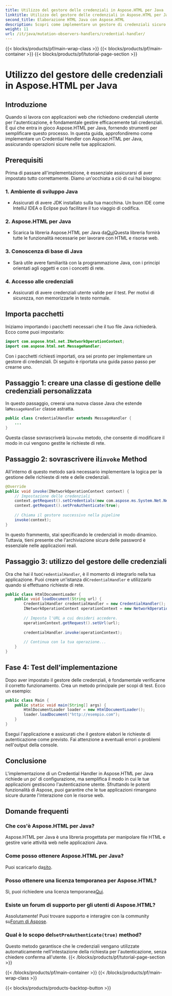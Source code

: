 ```yaml
---
title: Utilizzo del gestore delle credenziali in Aspose.HTML per Java
linktitle: Utilizzo del gestore delle credenziali in Aspose.HTML per Java
second_title: Elaborazione HTML Java con Aspose.HTML
description: Scopri come implementare un gestore di credenziali sicuro utilizzando Aspose.HTML per Java per gestire in modo efficace l'autenticazione degli utenti.
weight: 11
url: /it/java/mutation-observers-handlers/credential-handler/
---
```


{{< blocks/products/pf/main-wrap-class >}}
{{< blocks/products/pf/main-container >}}
{{< blocks/products/pf/tutorial-page-section >}}

# Utilizzo del gestore delle credenziali in Aspose.HTML per Java

## Introduzione
Quando si lavora con applicazioni web che richiedono credenziali utente per l'autenticazione, è fondamentale gestire efficacemente tali credenziali. È qui che entra in gioco Aspose.HTML per Java, fornendo strumenti per semplificare questo processo. In questa guida, approfondiremo come implementare un Credential Handler con Aspose.HTML per Java, assicurando operazioni sicure nelle tue applicazioni.
## Prerequisiti
Prima di passare all'implementazione, è essenziale assicurarsi di aver impostato tutto correttamente. Diamo un'occhiata a ciò di cui hai bisogno:
### 1. Ambiente di sviluppo Java
- Assicurati di avere JDK installato sulla tua macchina. Un buon IDE come IntelliJ IDEA o Eclipse può facilitare il tuo viaggio di codifica.
### 2. Aspose.HTML per Java
-  Scarica la libreria Aspose.HTML per Java da[Qui](https://releases.aspose.com/html/java/)Questa libreria fornirà tutte le funzionalità necessarie per lavorare con HTML e risorse web.
### 3. Conoscenza di base di Java
- Sarà utile avere familiarità con la programmazione Java, con i principi orientati agli oggetti e con i concetti di rete.
### 4. Accesso alle credenziali
- Assicurati di avere credenziali utente valide per il test. Per motivi di sicurezza, non memorizzarle in testo normale.
## Importa pacchetti
Iniziamo importando i pacchetti necessari che il tuo file Java richiederà. Ecco come puoi impostarlo:
```java
import com.aspose.html.net.INetworkOperationContext;
import com.aspose.html.net.MessageHandler;
```
Con i pacchetti richiesti importati, ora sei pronto per implementare un gestore di credenziali. Di seguito è riportata una guida passo passo per crearne uno.
## Passaggio 1: creare una classe di gestione delle credenziali personalizzata
 In questo passaggio, creerai una nuova classe Java che estende la`MessageHandler` classe astratta.
```java
public class CredentialHandler extends MessageHandler {
    ...
}
```
 Questa classe sovrascriverà la`invoke` metodo, che consente di modificare il modo in cui vengono gestite le richieste di rete.
##  Passaggio 2: sovrascrivere il`invoke` Method
All'interno di questo metodo sarà necessario implementare la logica per la gestione delle richieste di rete e delle credenziali.
```java
@Override
public void invoke(INetworkOperationContext context) {
    // Impostazione delle credenziali
    context.getRequest().setCredentials(new com.aspose.ms.System.Net.NetworkCredential("username", "securelystoredpassword"));
    context.getRequest().setPreAuthenticate(true);
    
    // Chiama il gestore successivo nella pipeline
    invoke(context);
}
```
In questo frammento, stai specificando le credenziali in modo dinamico. Tuttavia, tieni presente che l'archiviazione sicura delle password è essenziale nelle applicazioni reali.
## Passaggio 3: utilizzo del gestore delle credenziali
Ora che hai il tuo`CredentialHandler`, è il momento di integrarlo nella tua applicazione.
 Puoi creare un'istanza di`CredentialHandler` e utilizzarlo quando si effettuano richieste di rete.
```java
public class HtmlDocumentLoader {
    public void loadDocument(String url) {
        CredentialHandler credentialHandler = new CredentialHandler();
        INetworkOperationContext operationContext = new NetworkOperationContext();
        
        // Imposta l'URL a cui desideri accedere.
        operationContext.getRequest().setUrl(url);
        
        credentialHandler.invoke(operationContext);
    
        // Continua con la tua operazione...
    }
}
```
## Fase 4: Test dell'implementazione
Dopo aver impostato il gestore delle credenziali, è fondamentale verificarne il corretto funzionamento.
Crea un metodo principale per scopi di test. Ecco un esempio:
```java
public class Main {
    public static void main(String[] args) {
        HtmlDocumentLoader loader = new HtmlDocumentLoader();
        loader.loadDocument("http://esempio.com");
    }
}
```
Esegui l'applicazione e assicurati che il gestore elabori le richieste di autenticazione come previsto. Fai attenzione a eventuali errori o problemi nell'output della console.
## Conclusione
L'implementazione di un Credential Handler in Aspose.HTML per Java richiede un po' di configurazione, ma semplifica il modo in cui le tue applicazioni gestiscono l'autenticazione utente. Sfruttando le potenti funzionalità di Aspose, puoi garantire che le tue applicazioni rimangano sicure durante l'interazione con le risorse web.

## Domande frequenti
### Che cos'è Aspose.HTML per Java?  
Aspose.HTML per Java è una libreria progettata per manipolare file HTML e gestire varie attività web nelle applicazioni Java.
### Come posso ottenere Aspose.HTML per Java?  
 Puoi scaricarlo da[sito](https://releases.aspose.com/html/java/).
### Posso ottenere una licenza temporanea per Aspose.HTML?  
 Sì, puoi richiedere una licenza temporanea[Qui](https://purchase.aspose.com/temporary-license/).
### Esiste un forum di supporto per gli utenti di Aspose.HTML?  
 Assolutamente! Puoi trovare supporto e interagire con la community su[Forum di Aspose](https://forum.aspose.com/c/html/29).
###  Qual è lo scopo del`setPreAuthenticate(true)` method?  
Questo metodo garantisce che le credenziali vengano utilizzate automaticamente nell'intestazione della richiesta per l'autenticazione, senza chiedere conferma all'utente.
{{< /blocks/products/pf/tutorial-page-section >}}

{{< /blocks/products/pf/main-container >}}
{{< /blocks/products/pf/main-wrap-class >}}

{{< blocks/products/products-backtop-button >}}

